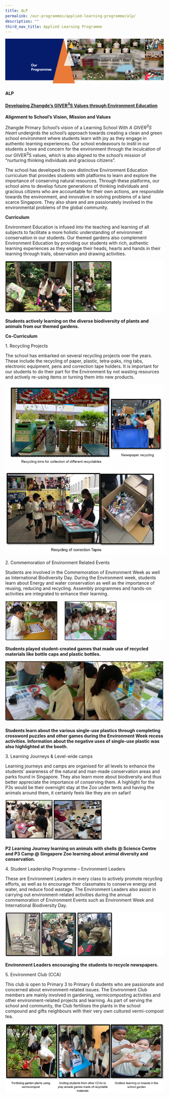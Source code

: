```yaml
---
title: ALP
permalink: /our-programmes/applied-learning-programme/alp/
description: ""
third_nav_title: Applied Learning Programme
---
```

<img src="/images/OurProgrammes1.png">
<h4><strong>ALP</strong></h4>
<h4><strong><u>Developing Zhangde’s GIVER<sup>3</sup>S Values through Environment Education</u></strong></h4>
<p><strong>Alignment to School’s Vision, Mission and Values</strong></p>
<p>Zhangde Primary School’s vision of a Learning School With&nbsp;<em>A GIVER<sup>3</sup>S Heart</em>&nbsp;undergirds the school’s approach towards creating a clean and green school environment where students learn with joy as they engage in authentic learning experiences. Our school endeavours to instil in our students a love and concern for the environment through the inculcation of our GIVER<sup>3</sup>S values, which is also aligned to the school’s mission of “nurturing thinking individuals and gracious citizens”.</p>
<p>The school has developed its own distinctive Environment Education curriculum that provides students with platforms to learn and explore the importance of conserving natural resources. Through these platforms, our school aims to develop future generations of thinking individuals and gracious citizens who are accountable for their own actions, are responsible towards the environment, and innovative in solving problems of a land scarce Singapore. They also share and are passionately involved in the environmental problems of the global community.</p>
<p><strong>Curriculum</strong></p>
<p>Environment Education is infused into the teaching and learning of all subjects to facilitate a more holistic understanding of environment conservation in our students. Our themed gardens also complement Environment Education by providing our students with rich, authentic learning experiences as they engage their heads, hearts and hands in their learning through trails, observation and drawing activities.</p>
<img src="/images/ALP1.png">
<p><strong>Students actively learning on the diverse biodiversity of plants and animals from our themed gardens.</strong></p>
<p><strong>Co-Curriculum</strong></p>
<p>1. Recycling Projects</p>
<p>The school has embarked on several recycling projects over the years. These include the recycling of paper, plastic, tetra-paks, ring tabs, electronic equipment, pens and correction tape holders. It is important for our students to do their part for the Environment by not wasting resources and actively re-using items or turning them into new products.</p>
<img src="/images/ALP2.png">
<p>2. Commemoration of Environment Related Events</p>
<p>Students are involved in the Commemoration of Environment Week as well as International Biodiversity Day. During the Environment week, students learn about Energy and water conservation as well as the importance of reusing, reducing and recycling. Assembly programmes and hands-on activities are integrated to enhance their learning.</p>
<img src="/images/ALP3.png">
<p><strong>Students played student-created games that made use of recycled materials like bottle caps and plastic bottles.</strong></p>
<img src="/images/ALP4.png">
<p><strong>Students learn about the various single-use plastics through completing crossword puzzles and other games during the Environment Week recess activities. Information about the negative uses of single-use plastic was also highlighted at the booth.</strong></p>
<p>3. Learning Journeys &amp; Level-wide camps</p>
<p>Learning journeys and camps are organised for all levels to enhance the students’ awareness of the natural and man-made conservation areas and parks found in Singapore. They also learn more about biodiversity and thus better appreciate the importance of conserving them. A highlight for the P3s would be their overnight stay at the Zoo under tents and having the animals around them, it certainly feels like they are on safari!</p>
<img src="/images/ALP5.png">
<p><strong>P2 Learning Journey learning on animals with shells @ Science Centre and P3 Camp @ Singapore Zoo learning about animal diversity and conservation.</strong></p>
<p>4. Student Leadership Programme – Environment Leaders</p>
<p>These are Environment Leaders in every class to actively promote recycling efforts, as well as to encourage their classmates to conserve energy and water, and reduce food wastage. The Environment Leaders also assist in carrying out environment-related activities during the annual commemoration of Environment Events such as Environment Week and International Biodiversity Day.</p>
<img src="/images/ALP6.png">
<p><strong>Environment Leaders encouraging the students to recycle newspapers.</strong></p>
<p>5. Environment Club (CCA)</p>
<p>This club is open to Primary 3 to Primary 6 students who are passionate and concerned about environment-related issues. The Environment Club members are mainly involved in gardening, vermicomposting activities and other environment-related projects and learning. As part of serving the school and community, the Club fertilises the plants in the school compound and gifts neighbours with their very own cultured vermi-compost tea.</p>
<img src="/images/ALP7.png">